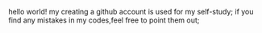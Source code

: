 hello world!
my creating a github account is used for my self-study;
if you find any mistakes in my codes,feel free to point them out;


<!---
sivenny/sivenny is a ✨ special ✨ repository because its `README.md` (this file) appears on your GitHub profile.
You can click the Preview link to take a look at your changes.
--->
